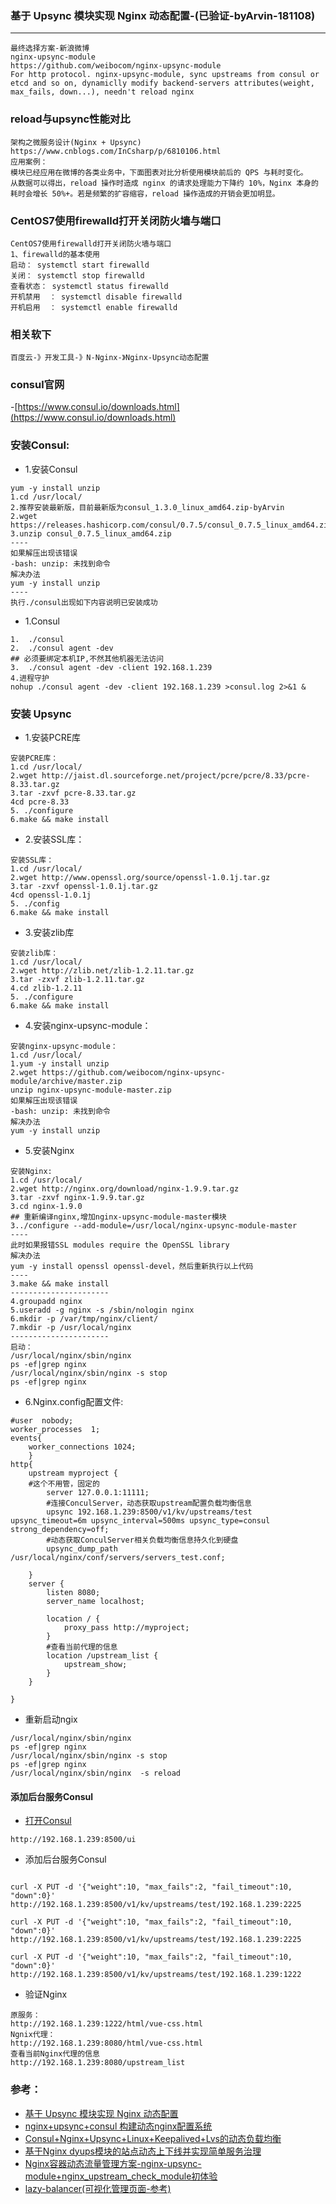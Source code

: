 ### 基于 Upsync 模块实现 Nginx 动态配置-(已验证-byArvin-181108)
-----
```
最终选择方案-新浪微博
nginx-upsync-module
https://github.com/weibocom/nginx-upsync-module
For http protocol. nginx-upsync-module, sync upstreams from consul or etcd and so on, dynamiclly modify backend-servers attributes(weight, max_fails, down...), needn't reload nginx
```
### reload与upsync性能对比

```
架构之微服务设计(Nginx + Upsync)
https://www.cnblogs.com/InCsharp/p/6810106.html
应用案例：
模块已经应用在微博的各类业务中，下面图表对比分析使用模块前后的 QPS 与耗时变化。
从数据可以得出，reload 操作时造成 nginx 的请求处理能力下降约 10%，Nginx 本身的耗时会增长 50%+。若是频繁的扩容缩容，reload 操作造成的开销会更加明显。
```

### CentOS7使用firewalld打开关闭防火墙与端口

```
CentOS7使用firewalld打开关闭防火墙与端口
1、firewalld的基本使用
启动： systemctl start firewalld
关闭： systemctl stop firewalld
查看状态： systemctl status firewalld 
开机禁用  ： systemctl disable firewalld
开机启用  ： systemctl enable firewalld
```

### 相关软下
```
百度云-》开发工具-》N-Nginx-》Nginx-Upsync动态配置
```

### consul官网
-[https://www.consul.io/downloads.html](https://www.consul.io/downloads.html)

### 安装Consul:

- 1.安装Consul
```
yum -y install unzip
1.cd /usr/local/
2.推荐安装最新版，目前最新版为consul_1.3.0_linux_amd64.zip-byArvin
2.wget https://releases.hashicorp.com/consul/0.7.5/consul_0.7.5_linux_amd64.zip
3.unzip consul_0.7.5_linux_amd64.zip
----
如果解压出现该错误
-bash: unzip: 未找到命令
解决办法
yum -y install unzip
----
执行./consul出现如下内容说明已安装成功
```

- 1.Consul
```
1.  ./consul 
2.  ./consul agent -dev
## 必须要绑定本机IP,不然其他机器无法访问
3.  ./consul agent -dev -client 192.168.1.239
4.进程守护
nohup ./consul agent -dev -client 192.168.1.239 >consul.log 2>&1 &

```

### 安装 Upsync

- 1.安装PCRE库
```
安装PCRE库：
1.cd /usr/local/
2.wget http://jaist.dl.sourceforge.net/project/pcre/pcre/8.33/pcre-8.33.tar.gz
3.tar -zxvf pcre-8.33.tar.gz
4cd pcre-8.33
5. ./configure
6.make && make install
```

- 2.安装SSL库：
```
安装SSL库：
1.cd /usr/local/
2.wget http://www.openssl.org/source/openssl-1.0.1j.tar.gz
3.tar -zxvf openssl-1.0.1j.tar.gz
4cd openssl-1.0.1j
5. ./config
6.make && make install
```

- 3.安装zlib库 
```
安装zlib库：
1.cd /usr/local/
2.wget http://zlib.net/zlib-1.2.11.tar.gz
3.tar -zxvf zlib-1.2.11.tar.gz
4.cd zlib-1.2.11
5. ./configure
6.make && make install
```

- 4.安装nginx-upsync-module：
```
安装nginx-upsync-module：
1.cd /usr/local/
1.yum -y install unzip
2.wget https://github.com/weibocom/nginx-upsync-module/archive/master.zip
unzip nginx-upsync-module-master.zip 
如果解压出现该错误
-bash: unzip: 未找到命令
解决办法
yum -y install unzip
```

- 5.安装Nginx
```
安装Nginx:
1.cd /usr/local/
2.wget http://nginx.org/download/nginx-1.9.9.tar.gz
3.tar -zxvf nginx-1.9.9.tar.gz
3.cd nginx-1.9.0
## 重新编译nginx,增加nginx-upsync-module-master模块
3../configure --add-module=/usr/local/nginx-upsync-module-master
----
此时如果报错SSL modules require the OpenSSL library
解决办法
yum -y install openssl openssl-devel，然后重新执行以上代码
----
3.make && make install
----------------------
4.groupadd nginx
5.useradd -g nginx -s /sbin/nologin nginx
6.mkdir -p /var/tmp/nginx/client/
7.mkdir -p /usr/local/nginx
----------------------
启动：
/usr/local/nginx/sbin/nginx 
ps -ef|grep nginx
/usr/local/nginx/sbin/nginx -s stop
ps -ef|grep nginx
```

- 6.Nginx.config配置文件:

```
#user  nobody;
worker_processes  1;
events{
    worker_connections 1024;
    }
http{
    upstream myproject {
	#这个不用管，固定的
        server 127.0.0.1:11111;
        #连接ConculServer，动态获取upstream配置负载均衡信息
        upsync 192.168.1.239:8500/v1/kv/upstreams/test upsync_timeout=6m upsync_interval=500ms upsync_type=consul strong_dependency=off;
        #动态获取ConculServer相关负载均衡信息持久化到硬盘
        upsync_dump_path /usr/local/nginx/conf/servers/servers_test.conf;
        
    }
    server {
        listen 8080;
        server_name localhost;
        
        location / {
            proxy_pass http://myproject;
        }
        #查看当前代理的信息
	    location /upstream_list {
         	upstream_show;
     	}
    }
	
}
```

- 重新启动ngix
```
/usr/local/nginx/sbin/nginx 
ps -ef|grep nginx
/usr/local/nginx/sbin/nginx -s stop
ps -ef|grep nginx
/usr/local/nginx/sbin/nginx  -s reload
```

#### 添加后台服务Consul

- [打开Consul](http://192.168.1.239:8500/ui)
```
http://192.168.1.239:8500/ui
```

- 添加后台服务Consul

```

curl -X PUT -d '{"weight":10, "max_fails":2, "fail_timeout":10, "down":0}' http://192.168.1.239:8500/v1/kv/upstreams/test/192.168.1.239:2225

curl -X PUT -d '{"weight":10, "max_fails":2, "fail_timeout":10, "down":0}' http://192.168.1.239:8500/v1/kv/upstreams/test/192.168.1.239:2225

curl -X PUT -d '{"weight":10, "max_fails":2, "fail_timeout":10, "down":0}' http://192.168.1.239:8500/v1/kv/upstreams/test/192.168.1.239:1222
```
- 验证Nginx

```
原服务：
http://192.168.1.239:1222/html/vue-css.html
Ngnix代理：
http://192.168.1.239:8080/html/vue-css.html
查看当前Nginx代理的信息
http://192.168.1.239:8080/upstream_list
```



### 参考：
- [基于 Upsync 模块实现 Nginx 动态配置](https://80imike.github.io/posts/1084.html)
- [nginx+upsync+consul 构建动态nginx配置系统](http://blog.51cto.com/lee90/2056182)
- [Consul+Nginx+Upsync+Linux+Keepalived+Lvs的动态负载均衡](http://www.cnblogs.com/lzh110/p/9452463.html)
- [基于Nginx dyups模块的站点动态上下线并实现简单服务治理](https://www.cnblogs.com/beyondbit/p/6063132.html)
- [Nginx容器动态流量管理方案-nginx-upsync-module+nginx_upstream_check_module初体验](https://blog.csdn.net/yueguanghaidao/article/details/52801043)
- [lazy-balancer(可视化管理页面-参考)](https://github.com/v55448330/lazy-balancer)
